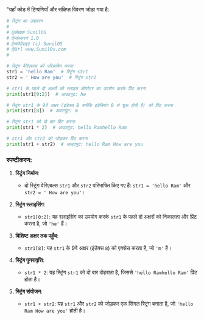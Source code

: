 "यहाँ कोड में टिप्पणियाँ और संक्षिप्त विवरण जोड़ा गया है:

```python
# स्ट्रिंग का उदाहरण
#
# @लेखक SunilOS  
# @संस्करण 1.0
# @कॉपीराइट (c) SunilOS  
# @Url www.SunilOs.com
#

# स्ट्रिंग वेरिएबल्स को परिभाषित करना
str1 = 'hello Ram'  # स्ट्रिंग str1
str2 = ' How are you'  # स्ट्रिंग str2

# str1 के पहले दो अक्षरों को स्लाइस ऑपरेटर का उपयोग करके प्रिंट करना
print(str1[0:2])  # आउटपुट: he

# स्ट्रिंग str1 के 9वें अक्षर (इंडेक्स 8 क्योंकि इंडेक्सिंग 0 से शुरू होती है) को प्रिंट करना
print(str1[8])  # आउटपुट: m

# स्ट्रिंग str1 को दो बार प्रिंट करना
print(str1 * 2)  # आउटपुट: hello Ramhello Ram

# str1 और str2 को जोड़कर प्रिंट करना
print(str1 + str2)  # आउटपुट: hello Ram How are you
```

### स्पष्टीकरण:

1. **स्ट्रिंग निर्माण**:
   - दो स्ट्रिंग वेरिएबल्स `str1` और `str2` परिभाषित किए गए हैं: `str1 = 'hello Ram'` और `str2 = ' How are you'`।

2. **स्ट्रिंग स्लाइसिंग**:
   - `str1[0:2]`: यह स्लाइसिंग का उपयोग करके `str1` के पहले दो अक्षरों को निकालता और प्रिंट करता है, जो `'he'` हैं।

3. **विशिष्ट अक्षर तक पहुँच**:
   - `str1[8]`: यह `str1` के 9वें अक्षर (इंडेक्स `8`) को एक्सेस करता है, जो `'m'` है।

4. **स्ट्रिंग पुनरावृत्ति**:
   - `str1 * 2`: यह स्ट्रिंग `str1` को दो बार दोहराता है, जिससे `'hello Ramhello Ram'` प्रिंट होता है।

5. **स्ट्रिंग संयोजन**:
   - `str1 + str2`: यह `str1` और `str2` को जोड़कर एक सिंगल स्ट्रिंग बनाता है, जो `'hello Ram How are you'` होती है।
